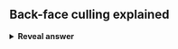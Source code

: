 ## Back-face culling explained
<details>
<summary><b>Reveal answer</b></summary>
Back face is not drawn. More efficient.
</details>
